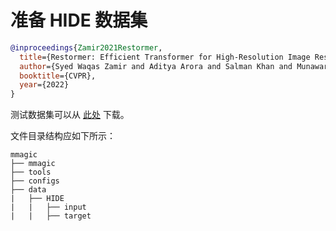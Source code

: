 # 准备 HIDE 数据集

<!-- [DATASET] -->

```bibtex
@inproceedings{Zamir2021Restormer,
  title={Restormer: Efficient Transformer for High-Resolution Image Restoration},
  author={Syed Waqas Zamir and Aditya Arora and Salman Khan and Munawar Hayat and Fahad Shahbaz Khan and Ming-Hsuan Yang},
  booktitle={CVPR},
  year={2022}
}
```

测试数据集可以从 [此处](https://drive.google.com/file/d/1XRomKYJF1H92g1EuD06pCQe4o6HlwB7A/) 下载。

文件目录结构应如下所示：

```text
mmagic
├── mmagic
├── tools
├── configs
├── data
|   ├── HIDE
|   |   ├── input
|   |   ├── target
```
